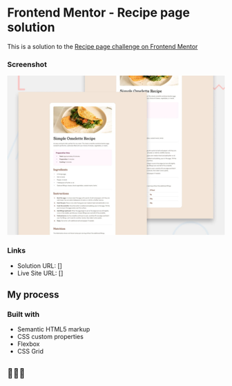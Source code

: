 # Frontend Mentor - Recipe page solution

This is a solution to the [Recipe page challenge on Frontend Mentor](https://www.frontendmentor.io/challenges/recipe-page-KiTsR8QQKm)

### Screenshot

![](./assets/design/desktop-preview.jpg)


### Links

- Solution URL: []
- Live Site URL: []

## My process

### Built with

- Semantic HTML5 markup
- CSS custom properties
- Flexbox
- CSS Grid

## 🤠🤠🤠